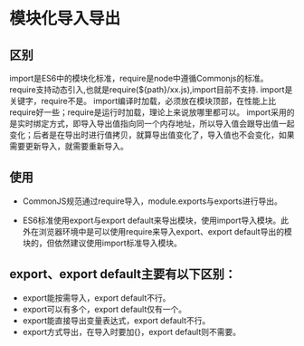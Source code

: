 # 模块化导入导出
## 区别
import是ES6中的模块化标准，require是node中遵循Commonjs的标准。
require支持动态引入,也就是require(${path}/xx.js),import目前不支持.
import是关键字，require不是。
import编译时加载，必须放在模块顶部，在性能上比require好一些；require是运行时加载，理论上来说放哪里都可以。
import采用的是实时绑定方式，即导入导出值指向同一个内存地址，所以导入值会跟导出值一起变化；后者是在导出时进行值拷贝，就算导出值变化了，导入值也不会变化，如果需要更新导入，就需要重新导入。

## 使用
- CommonJS规范通过require导入，module.exports与exports进行导出。

- ES6标准使用export与export default来导出模块，使用import导入模块。此外在浏览器环境中是可以使用require来导入export、export default导出的模块的，但依然建议使用import标准导入模块。

## export、export default主要有以下区别：

- export能按需导入，export default不行。
- export可以有多个，export default仅有一个。
- export能直接导出变量表达式，export default不行。
- export方式导出，在导入时要加{}，export default则不需要。
